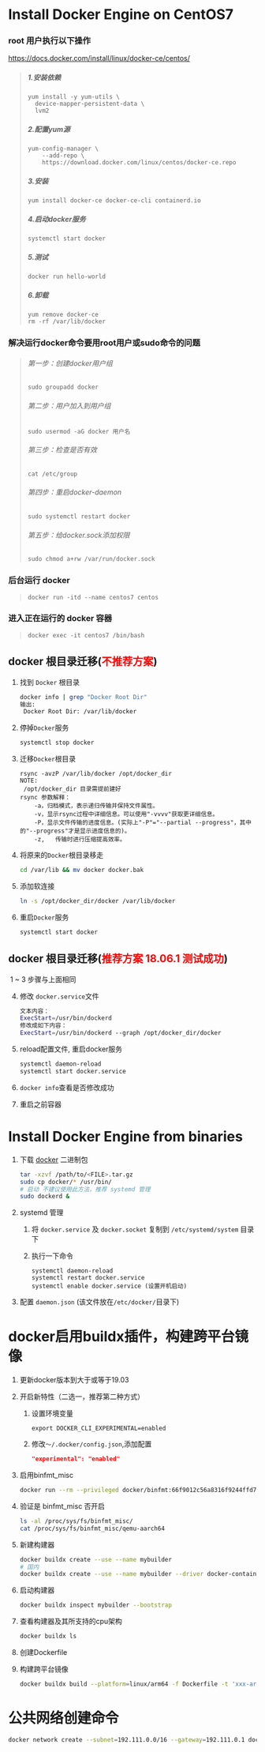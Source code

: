 # Install Docker Engine on CentOS7

### root 用户执行以下操作
https://docs.docker.com/install/linux/docker-ce/centos/
> ##### 1.安装依赖
> ```
> yum install -y yum-utils \
>   device-mapper-persistent-data \
>   lvm2
> ```
> ##### 2.配置yum源
> ```
> yum-config-manager \
>     --add-repo \
>     https://download.docker.com/linux/centos/docker-ce.repo
> ```
> ##### 3.安装
> ```
> yum install docker-ce docker-ce-cli containerd.io
> ```
> ##### 4.启动docker服务
> ```
> systemctl start docker
> ```
> ##### 5.测试
> 
> ```
> docker run hello-world
> ```
> ##### 6.卸载
> ```
> yum remove docker-ce
> rm -rf /var/lib/docker
> ```


### 解决运行docker命令要用root用户或sudo命令的问题
> ###### 第一步：创建docker用户组
> ```
> sudo groupadd docker
> ```
> ###### 第二步：用户加入到用户组
> ```
> sudo usermod -aG docker 用户名
> ```
> ###### 第三步：检查是否有效
> ```
> cat /etc/group
> ```
> ###### 第四步：重启docker-daemon
> ```
> sudo systemctl restart docker
> ```
> ###### 第五步：给docker.sock添加权限
> ```
> sudo chmod a+rw /var/run/docker.sock
> ```

### 后台运行 docker  
> ```
> docker run -itd --name centos7 centos
> ```

### 进入正在运行的 docker 容器
> ```
> docker exec -it centos7 /bin/bash
> ```

## docker 根目录迁移(<font color="red">不推荐方案</font>)

1. 找到 `Docker` 根目录

   ```bash
   docker info | grep "Docker Root Dir"
   输出:
    Docker Root Dir: /var/lib/docker
   ```

2. 停掉`Docker`服务

   ```bash
   systemctl stop docker
   ```

3. 迁移`Docker`根目录

   ```
   rsync -avzP /var/lib/docker /opt/docker_dir
   NOTE:
   	/opt/docker_dir 目录需提前建好
   rsync 参数解释：
       -a，归档模式，表示递归传输并保持文件属性。
       -v，显示rsync过程中详细信息。可以使用"-vvvv"获取更详细信息。
       -P，显示文件传输的进度信息。(实际上"-P"="--partial --progress"，其中的"--progress"才是显示进度信息的)。
       -z,   传输时进行压缩提高效率。
   ```

4. 将原来的`Docker`根目录移走

   ```bash
   cd /var/lib && mv docker docker.bak
   ```

5. 添加软连接

   ```bash
   ln -s /opt/docker_dir/docker /var/lib/docker
   ```

6. 重启`Docker`服务

   ```bash
   systemctl start docker
   ```

## docker 根目录迁移(<font color="red">推荐方案 18.06.1 测试成功</font>)

​	1 ~ 3 步骤与上面相同

4. 修改 `docker.service`文件

   ```bash
   文本内容：
   ExecStart=/usr/bin/dockerd
   修改成如下内容：
   ExecStart=/usr/bin/dockerd --graph /opt/docker_dir/docker
   ```

5. reload配置文件, 重启docker服务

   ```bash
   systemctl daemon-reload
   systemctl start docker.service
   ```

6. `docker info`查看是否修改成功

7. 重启之前容器


# Install Docker Engine from binaries

1. 下载 [docker](https://download.docker.com/linux/static/stable/) 二进制包

   ```bash
   tar -xzvf /path/to/<FILE>.tar.gz
   sudo cp docker/* /usr/bin/
   # 启动 不建议使用此方法，推荐 systemd 管理
   sudo dockerd &
   ```

2. systemd 管理

   1. 将 `docker.service` 及 `docker.socket` 复制到 `/etc/systemd/system` 目录下

   2. 执行一下命令

      ```
      systemctl daemon-reload
      systemctl restart docker.service
      systemctl enable docker.service (设置开机启动)
      ```

3. 配置 `daemon.json` (该文件放在`/etc/docker/`目录下)

# docker启用buildx插件，构建跨平台镜像
1. 更新docker版本到大于或等于19.03

2. 开启新特性（二选一，推荐第二种方式）

   1. 设置环境变量

      ```shell
      export DOCKER_CLI_EXPERIMENTAL=enabled
      ```

   2. 修改`～/.docker/config.json`,添加配置

      ```json
      "experimental": "enabled"
      ```

3. 启用binfmt_misc

   ```bash
   docker run --rm --privileged docker/binfmt:66f9012c56a8316f9244ffd7622d7c21c1f6f28d
   ```

4. 验证是 binfmt_misc 否开启

   ```bash
   ls -al /proc/sys/fs/binfmt_misc/
   cat /proc/sys/fs/binfmt_misc/qemu-aarch64
   ```

5. 新建构建器

   ```bash
   docker buildx create --use --name mybuilder
   # 国内
   docker buildx create --use --name mybuilder --driver docker-container --driver-opt image=dockerpracticesig/buildkit:master
   ```

6. 启动构建器

   ```bash
   docker buildx inspect mybuilder --bootstrap
   ```

7. 查看构建器及其所支持的cpu架构

   ```bash
   docker buildx ls
   ```

8. 创建Dockerfile

9. 构建跨平台镜像

   ```bash
   docker buildx build --platform=linux/arm64 -f Dockerfile -t 'xxx-arm:v1.0' -o type=docker .
   ```

# 公共网络创建命令

```bash
docker network create --subnet=192.111.0.0/16 --gateway=192.111.0.1 docker_public_network
```

